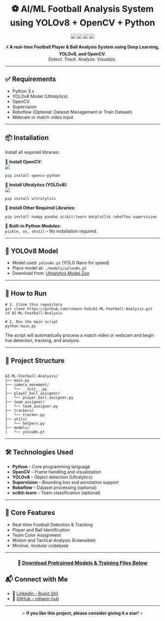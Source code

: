 <!-- GitHub-Compatible README HTML -->

<h1 align="center">⚽ AI/ML Football Analysis System using YOLOv8 + OpenCV + Python</h1>

<p align="center">
  <img src="https://img.shields.io/badge/Python-3.10+-blue?logo=python" />
  <img src="https://img.shields.io/badge/OpenCV-Installed-green?logo=opencv" />
  <img src="https://img.shields.io/badge/YOLOv8-Ultralytics-blueviolet?logo=ultralytics" />
  <img src="https://img.shields.io/badge/RealTime-Football_Tracking-orange" />
</p>

<p align="center">
  <strong>⚡ A real-time Football Player & Ball Analysis System using Deep Learning, YOLOv8, and OpenCV.</strong><br>
  <em>Detect. Track. Analyze. Visualize.</em>
</p>

<hr>

<h2>✅ Requirements</h2>
<ul>
  <li>Python 3.x</li>
  <li>YOLOv8 Model (Ultralytics)</li>
  <li>OpenCV</li>
  <li>Supervision</li>
  <li>Roboflow (Optional: Dataset Management or Train Dataset)</li>
  <li>Webcam or match video input</li>
</ul>

<hr>

<h2>📦 Installation</h2>
<p>Install all required libraries:</p>

<p>
  🔹 <strong>Install OpenCV:</strong><br>
  <img src="https://img.shields.io/badge/pip--install-opencv--python-orange?logo=pypi" />
  <pre><code>pip install opencv-python</code></pre>
</p>

<p>
  🔹 <strong>Install Ultralytics (YOLOv8):</strong><br>
  <img src="https://img.shields.io/badge/pip--install-ultralytics-blueviolet?logo=pypi" />
  <pre><code>pip install ultralytics</code></pre>
</p>

<p>
  🔹 <strong>Install Other Required Libraries:</strong>
  <pre><code>pip install numpy pandas scikit-learn matplotlib roboflow supervision</code></pre>
</p>

<p>
  🔹 <strong>Built-in Python Modules:</strong><br>
  <code>pickle, os, shutil</code> – No installation required.
</p>

<hr>

<h2>🧠 YOLOv8 Model</h2>
<ul>
  <li>Model used: <code>yolov8n.pt</code> (YOLO Nano for speed)</li>
  <li>Place model at: <code>./models/yolov8n.pt</code></li>
  <li>Download from: <a href="https://github.com/ultralytics/ultralytics#models" target="_blank">Ultralytics Model Zoo</a></li>
</ul>

<hr>

<h2>🚀 How to Run</h2>

<pre><code># 1. Clone this repository
git clone https://github.com/rohann-hub/AI-ML-Football-Analysis.git
cd AI-ML-Football-Analysis

# 2. Run the main script
python main.py
</code></pre>

<p>
  The script will automatically process a match video or webcam and begin live detection, tracking, and analysis.
</p>

<hr>

<h2>📂 Project Structure</h2>

<pre><code>
AI-ML-Football-Analysis/
├── main.py
├── camera_movement/
│   └── __init__.py
├── player_ball_assigner/
│   └── player_ball_assigner.py
├── team_assigner/
│   └── team_assigner.py
├── trackers/
│   └── tracker.py
├── utils/
│   └── helpers.py
├── models/
│   └── yolov8n.pt
</code></pre>

<hr>

<h2>🛠 Technologies Used</h2>
<ul>
  <li><strong>Python</strong> – Core programming language</li>
  <li><strong>OpenCV</strong> – Frame handling and visualization</li>
  <li><strong>YOLOv8</strong> – Object detection (Ultralytics)</li>
  <li><strong>Supervision</strong> – Bounding box and annotation support</li>
  <li><strong>Roboflow</strong> – Dataset processing (optional)</li>
  <li><strong>scikit-learn</strong> – Team classification (optional)</li>
</ul>

<hr>

<h2>📌 Core Features</h2>
<ul>
  <li>Real-time Football Detection & Tracking</li>
  <li>Player and Ball Identification</li>
  <li>Team Color Assignment</li>
  <li>Motion and Tactical Analysis (Extensible)</li>
  <li>Minimal, modular codebase</li>
</ul>

<hr>
<h3 align="center">
  📁 <a href="https://drive.google.com/drive/folders/1oEZ3o797LzqEcSk86u0EqF-00Qbm4Yp1?usp=sharing" target="_blank"><strong> Download Pretrained Models & Training Files Below</strong></a>
</h3>


<h2>📬 Connect with Me</h2>
<ul>
  <li>🔗 <a href="https://www.linkedin.com/in/disha-dasgupta/" target="_blank">LinkedIn – Rupjit Shil</a></li>
  <li>🐙 <a href="https://github.com/disha-git" target="_blank">GitHub – rohann-hub</a></li>
</ul>

<hr>


<p align="center">
  ⭐ <strong>If you like this project, please consider giving it a star!</strong> ⭐
</p>

